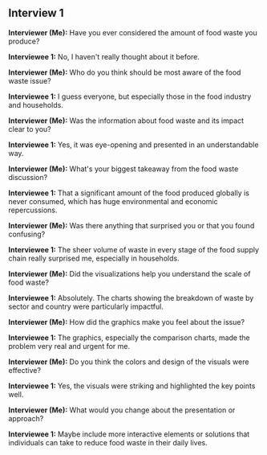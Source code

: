 ## Interview 1

**Interviewer (Me):** Have you ever considered the amount of food waste you produce?

**Interviewee 1:** No, I haven't really thought about it before.

**Interviewer (Me):** Who do you think should be most aware of the food waste issue?

**Interviewee 1:** I guess everyone, but especially those in the food industry and households.

**Interviewer (Me):** Was the information about food waste and its impact clear to you?

**Interviewee 1:** Yes, it was eye-opening and presented in an understandable way.

**Interviewer (Me):** What's your biggest takeaway from the food waste discussion?

**Interviewee 1:** That a significant amount of the food produced globally is never consumed, which has huge environmental and economic repercussions.

**Interviewer (Me):** Was there anything that surprised you or that you found confusing?

**Interviewee 1:** The sheer volume of waste in every stage of the food supply chain really surprised me, especially in households.

**Interviewer (Me):** Did the visualizations help you understand the scale of food waste?

**Interviewee 1:** Absolutely. The charts showing the breakdown of waste by sector and country were particularly impactful.

**Interviewer (Me):** How did the graphics make you feel about the issue?

**Interviewee 1:** The graphics, especially the comparison charts, made the problem very real and urgent for me.

**Interviewer (Me):** Do you think the colors and design of the visuals were effective?

**Interviewee 1:** Yes, the visuals were striking and highlighted the key points well.

**Interviewer (Me):** What would you change about the presentation or approach?

**Interviewee 1:** Maybe include more interactive elements or solutions that individuals can take to reduce food waste in their daily lives.
